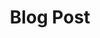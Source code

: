 ---
layout: posts_by_category
categories: blog-post
title: "Blog Post"
permalink: /category/blog-post
---